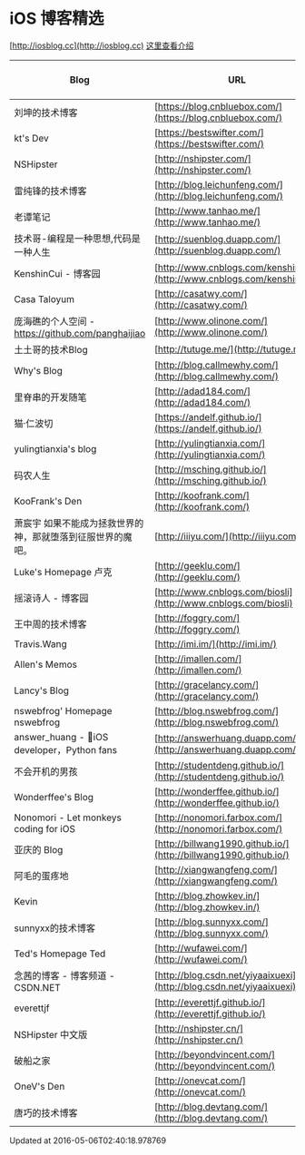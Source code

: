 # iOS 博客精选 

[http://iosblog.cc](http://iosblog.cc)
[这里查看介绍](http://everettjf.github.io/2016/02/24/iosblog-cc-dev-memory)

Blog | URL | Feed | Last Update Time
-----|-----|------|-----
刘坤的技术博客 | [https://blog.cnbluebox.com/](https://blog.cnbluebox.com/) | https://blog.cnbluebox.com/atom.xml |  
kt's Dev | [https://bestswifter.com/](https://bestswifter.com/) | https://bestswifter.com/rss/ |  
NSHipster | [http://nshipster.com/](http://nshipster.com/) | http://nshipster.com/feed.xml |  
雷纯锋的技术博客 | [http://blog.leichunfeng.com/](http://blog.leichunfeng.com/) | http://blog.leichunfeng.com/atom.xml |  
老谭笔记 | [http://www.tanhao.me/](http://www.tanhao.me/) | http://www.tanhao.me/atom.xml |  
技术哥-编程是一种思想,代码是一种人生 | [http://suenblog.duapp.com/](http://suenblog.duapp.com/) | http://suenblog.duapp.com/rss/ |  
KenshinCui - 博客园 | [http://www.cnblogs.com/kenshincui/](http://www.cnblogs.com/kenshincui/) | http://www.cnblogs.com/kenshincui/rss |  
Casa Taloyum | [http://casatwy.com/](http://casatwy.com/) | http://casatwy.com/feeds/all.atom.xml |  
庞海礁的个人空间 - https://github.com/panghaijiao | [http://www.olinone.com/](http://www.olinone.com/) | http://www.olinone.com/?feed=rss2 |  
土土哥的技术Blog | [http://tutuge.me/](http://tutuge.me/) | http://tutuge.me/atom.xml |  
Why's Blog | [http://blog.callmewhy.com/](http://blog.callmewhy.com/) | http://blog.callmewhy.com/atom.xml |  
里脊串的开发随笔 | [http://adad184.com/](http://adad184.com/) | http://adad184.com/atom.xml |  
猫·仁波切 | [https://andelf.github.io/](https://andelf.github.io/) | https://andelf.github.io/atom.xml |  
yulingtianxia's blog | [http://yulingtianxia.com/](http://yulingtianxia.com/) | http://yulingtianxia.com/atom.xml |  
码农人生 | [http://msching.github.io/](http://msching.github.io/) | http://msching.github.io/atom.xml |  
KooFrank's Den | [http://koofrank.com/](http://koofrank.com/) | http://koofrank.com/rss/ |  
萧宸宇   如果不能成为拯救世界的神，那就堕落到征服世界的魔吧。 | [http://iiiyu.com/](http://iiiyu.com/) | http://iiiyu.com/atom.xml |  
Luke's Homepage   卢克 | [http://geeklu.com/](http://geeklu.com/) | http://geeklu.com/feed |  
摇滚诗人 - 博客园 | [http://www.cnblogs.com/biosli](http://www.cnblogs.com/biosli) | http://www.cnblogs.com/biosli/rss |  
王中周的技术博客 | [http://foggry.com/](http://foggry.com/) | http://foggry.com/atom.xml |  
Travis.Wang | [http://imi.im/](http://imi.im/) | http://travis.wang/rss/ |  
Allen's Memos | [http://imallen.com/](http://imallen.com/) | http://imallen.com/rss/ |  
Lancy's Blog | [http://gracelancy.com/](http://gracelancy.com/) | http://gracelancy.com/atom.xml |  
nswebfrog' Homepage   nswebfrog | [http://blog.nswebfrog.com/](http://blog.nswebfrog.com/) | http://blog.nswebfrog.com/feed/ |  
answer_huang - iOS developer，Python fans | [http://answerhuang.duapp.com/](http://answerhuang.duapp.com/) | http://answerhuang.duapp.com/index.php/feed/ |  
不会开机的男孩 | [http://studentdeng.github.io/](http://studentdeng.github.io/) | http://studentdeng.github.io/atom.xml |  
Wonderffee's Blog | [http://wonderffee.github.io/](http://wonderffee.github.io/) | http://wonderffee.github.io/atom.xml |  
Nonomori - Let monkeys coding for iOS | [http://nonomori.farbox.com/](http://nonomori.farbox.com/) | http://nonomori.farbox.com/feed |  
亚庆的 Blog | [http://billwang1990.github.io/](http://billwang1990.github.io/) | http://billwang1990.github.io/atom.xml |  
阿毛的蛋疼地 | [http://xiangwangfeng.com/](http://xiangwangfeng.com/) | http://xiangwangfeng.com/atom.xml |  
Kevin | [http://blog.zhowkev.in/](http://blog.zhowkev.in/) | http://blog.zhowkev.in/rss/ |  
sunnyxx的技术博客 | [http://blog.sunnyxx.com/](http://blog.sunnyxx.com/) | http://blog.sunnyxx.com/atom.xml |  
Ted's Homepage   Ted | [http://wufawei.com/](http://wufawei.com/) | http://wufawei.com/feed/ |  
念茜的博客 - 博客频道 - CSDN.NET | [http://blog.csdn.net/yiyaaixuexi](http://blog.csdn.net/yiyaaixuexi) | http://blog.csdn.net/yiyaaixuexi/rss/list |  
everettjf | [http://everettjf.github.io/](http://everettjf.github.io/) | http://everettjf.github.io/feed.xml |  
NSHipster 中文版 | [http://nshipster.cn/](http://nshipster.cn/) | http://nshipster.cn/feed.xml |  
破船之家 | [http://beyondvincent.com/](http://beyondvincent.com/) | http://beyondvincent.com/atom.xml |  
OneV's Den | [http://onevcat.com/](http://onevcat.com/) | http://onevcat.com/feed.xml |  
唐巧的技术博客 | [http://blog.devtang.com/](http://blog.devtang.com/) | http://blog.devtang.com/atom.xml |  


Updated at 2016-05-06T02:40:18.978769